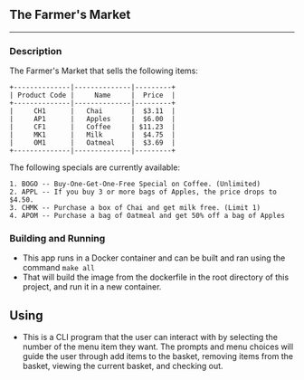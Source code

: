 ## The Farmer's Market
<hr>

### Description

The Farmer's Market that sells the following items:

```
+--------------|--------------|---------+
| Product Code |     Name     |  Price  |
+--------------|--------------|---------+
|     CH1      |   Chai       |  $3.11  |
|     AP1      |   Apples     |  $6.00  |
|     CF1      |   Coffee     | $11.23  |
|     MK1      |   Milk       |  $4.75  |
|     OM1      |   Oatmeal    |  $3.69  |
+--------------|--------------|---------+
```

The following specials are currently available:
```
1. BOGO -- Buy-One-Get-One-Free Special on Coffee. (Unlimited)
2. APPL -- If you buy 3 or more bags of Apples, the price drops to $4.50.
3. CHMK -- Purchase a box of Chai and get milk free. (Limit 1)
4. APOM -- Purchase a bag of Oatmeal and get 50% off a bag of Apples
```

### Building and Running

- This app runs in a Docker container and can be built and ran using the command `make all`
- That will build the image from the dockerfile in the root directory of this project, and run it in a new container.

## Using

- This is a CLI program that the user can interact with by selecting the number of the menu item they want.  The prompts and menu choices will guide the user through add items to the basket, removing items from the basket, viewing the current basket, and checking out.